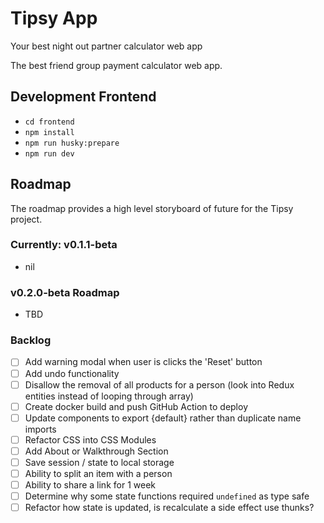 # Tipsy App

Your best night out partner calculator web app

The best friend group payment calculator web app.

## Development Frontend

- `cd frontend`
- `npm install`
- `npm run husky:prepare`
- `npm run dev`

## Roadmap

The roadmap provides a high level storyboard of future for the Tipsy project.

### Currently: v0.1.1-beta

- nil

### v0.2.0-beta Roadmap

- TBD

### Backlog

- [ ] Add warning modal when user is clicks the 'Reset' button
- [ ] Add undo functionality
- [ ] Disallow the removal of all products for a person (look into Redux entities instead of looping through array)
- [ ] Create docker build and push GitHub Action to deploy
- [ ] Update components to export {default} rather than duplicate name imports
- [ ] Refactor CSS into CSS Modules
- [ ] Add About or Walkthrough Section
- [ ] Save session / state to local storage
- [ ] Ability to split an item with a person
- [ ] Ability to share a link for 1 week
- [ ] Determine why some state functions required `undefined` as type safe
- [ ] Refactor how state is updated, is recalculate a side effect use thunks?
